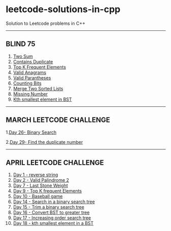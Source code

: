 # leetcode-solutions-in-cpp
Solution to Leetcode problems in C++

----------------------------------------------------------------------------------------------------------------------------------
BLIND 75 
----------------------------------------------------------------------------------------------------------------------------------
1. [Two Sum](https://leetcode.com/problems/two-sum/)
2. [Contains Duplicate](https://leetcode.com/problems/contains-duplicate/submissions/)
3. [Top K Frequent Elements](https://leetcode.com/problems/top-k-frequent-elements/)
4. [Valid Anagrams](https://leetcode.com/problems/valid-anagram/)
5. [Valid Parantheses](https://leetcode.com/problems/valid-parentheses/)
6. [Counting Bits](https://leetcode.com/problems/counting-bits/)
7. [Merge Two Sorted Lists](https://leetcode.com/problems/merge-two-sorted-lists/)
8. [Missing Number](https://leetcode.com/problems/missing-number/)
9. [Kth smallest element in BST](https://leetcode.com/problems/kth-smallest-element-in-a-bst/)

---------------------------------------------------------------------------------------------------------------------------------------
MARCH LEETCODE CHALLENGE
---------------------------------------------------------------------------------------------------------------------------------------
1.[Day 26- Binary Search](https://leetcode.com/problems/binary-search/)

2.[Day 29- Find the duplicate number](https://leetcode.com/problems/find-the-duplicate-number/)

---------------------------------------------------------------------------------------------------------------------------------------
APRIL LEETCODE CHALLENGE
---------------------------------------------------------------------------------------------------------------------------------------

1. [Day 1 - reverse string](https://leetcode.com/problems/reverse-string/)
2. [Day 2 - Valid Palindrome 2](https://leetcode.com/problems/valid-palindrome-ii/)
3. [Day 7 - Last Stone Weight](https://leetcode.com/problems/last-stone-weight/)
4. [Day 9 - Top K frequent Elements](https://leetcode.com/problems/top-k-frequent-elements/)
5. [Day 10 - Baseball game](https://leetcode.com/problems/baseball-game/)
6. [Day 14 - Search in a binary search tree](https://leetcode.com/problems/search-in-a-binary-search-tree/)
7. [Day 15 - Trim a binary search tree](https://leetcode.com/problems/trim-a-binary-search-tree/)
8. [Day 16 - Convert BST to greater tree](https://leetcode.com/problems/convert-bst-to-greater-tree/)
9. [Day 17 - Increasing order search tree](https://leetcode.com/problems/increasing-order-search-tree/)
10. [Day 18 - kth smallest element in a BST](https://leetcode.com/problems/kth-smallest-element-in-a-bst/)
